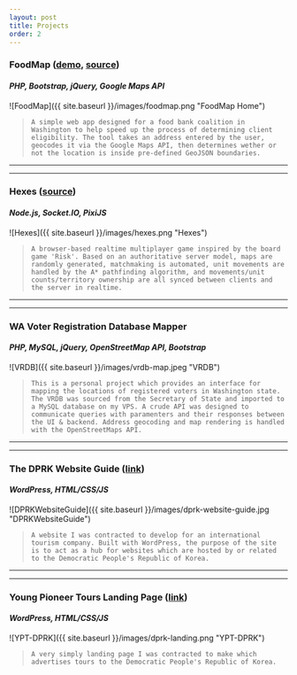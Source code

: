 ```yaml
---
layout: post
title: Projects
order: 2
---
```


### FoodMap ([demo](https://monixlabs.com/foodmap/), [source](https://github.com/lukeknowles/foodmap))
#### _PHP, Bootstrap, jQuery, Google Maps API_
![FoodMap]({{ site.baseurl }}/images/foodmap.png "FoodMap Home")
> `A simple web app designed for a food bank coalition in Washington to help speed up the process of determining client eligibility. The tool takes an address entered by the user, geocodes it via the Google Maps API, then determines wether or not the location is inside pre-defined GeoJSON boundaries.`

****
****

### Hexes ([source](https://github.com/lukeknowles/hexes))
#### _Node.js, Socket.IO, PixiJS_
![Hexes]({{ site.baseurl }}/images/hexes.png "Hexes")
> `A browser-based realtime multiplayer game inspired by the board game 'Risk'. Based on an authoritative server model, maps are randomly generated, matchmaking is automated, unit movements are handled by the A* pathfinding algorithm, and movements/unit counts/territory ownership are all synced between clients and the server in realtime.`

****
****

### WA Voter Registration Database Mapper
#### _PHP, MySQL, jQuery, OpenStreetMap API, Bootstrap_
![VRDB]({{ site.baseurl }}/images/vrdb-map.jpeg "VRDB")
> `This is a personal project which provides an interface for mapping the locations of registered voters in Washington state. The VRDB was sourced from the Secretary of State and imported to a MySQL database on my VPS. A crude API was designed to communicate queries with paramenters and their responses between the UI & backend. Address geocoding and map rendering is handled with the OpenStreetMaps API.`

****
****

### The DPRK Website Guide ([link](https://dprk.website/))
#### _WordPress, HTML/CSS/JS_
![DPRKWebsiteGuide]({{ site.baseurl }}/images/dprk-website-guide.jpg "DPRKWebsiteGuide")
> `A website I was contracted to develop for an international tourism company. Built with WordPress, the purpose of the site is to act as a hub for websites which are hosted by or related to the Democratic People's Republic of Korea.`

****
****

### Young Pioneer Tours Landing Page ([link](https://dprk.youngpioneertours.com/))
#### _WordPress, HTML/CSS/JS_
![YPT-DPRK]({{ site.baseurl }}/images/dprk-landing.png "YPT-DPRK")
> `A very simply landing page I was contracted to make which advertises tours to the Democratic People's Republic of Korea.`